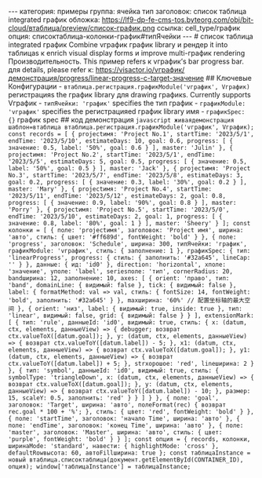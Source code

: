 --- категория: примеры группа: ячейка тип заголовок: список таблица integrated график обложка: https://lf9-dp-fe-cms-tos.byteorg.com/obj/bit-cloud/втаблица/preview/список-график.png ссылка: cell_type/график опция: списоктаблица-колонки-график#типЯчейки --- # список таблица integrated график Combine vграфик график library и рендер it into таблицаs к enrich visual display forms и improve multi-график rendering Производительность. This пример refers к vграфик’s bar progress bar. для details, please refer к: https://visactor.io/vграфик/демонстрация/progress/linear-progress-с-target-значение ## Ключевые Конфигурации - `втаблица.регистрация.графикModule('vграфик', Vграфик)` регистрацияs the график library для drawing графикs. Currently supports Vграфик - `типЯчейки: 'график'` specifies the тип график - `графикModule: 'vграфик'` specifies the регистрацияed график library имя - `графикSpec: {}` график spec ## код демонстрация ```javascript живаядемонстрация шаблон=втаблица втаблица.регистрация.графикModule('vграфик', Vграфик); const records = [ { projectимя: 'Project No.1', startTime: '2023/5/1', endTime: '2023/5/10', estimateDays: 10, goal: 0.6, progress: [ { значение: 0.5, label: '50%', goal: 0.6 } ], master: 'Julin' }, { projectимя: 'Project No.2', startTime: '2023/5/1', endTime: '2023/5/5', estimateDays: 5, goal: 0.5, progress: [ { значение: 0.5, label: '50%', goal: 0.5 } ], master: 'Jack' }, { projectимя: 'Project No.3', startTime: '2023/5/7', endTime: '2023/5/8', estimateDays: 3, goal: 0.2, progress: [ { значение: 0.3, label: '30%', goal: 0.2 } ], master: 'Mary' }, { projectимя: 'Project No.4', startTime: '2023/5/11', endTime: '2023/5/12', estimateDays: 2, goal: 0.8, progress: [ { значение: 0.9, label: '90%', goal: 0.8 } ], master: 'Porry' }, { projectимя: 'Project No.5', startTime: '2023/5/0', endTime: '2023/5/10', estimateDays: 2, goal: 1, progress: [ { значение: 0.8, label: '80%', goal: 1 } ], master: 'Sheery' } ]; const колонки = [ { поле: 'projectимя', заголовок: 'Project имя', ширина: 'авто', стиль: { цвет: '#ff689d', fontWeight: 'bold' } }, { поле: 'progress', заголовок: 'Schedule', ширина: 300, типЯчейки: 'график', графикModule: 'vграфик', стиль: { заполнение: 1 }, графикSpec: { тип: 'linearProgress', progress: { стиль: { заполнить: '#32a645', lineCap: '' } }, данные: { ид: 'id0' }, direction: 'horizontal', xполе: 'значение', yполе: 'label', seriesполе: 'тип', cornerRadius: 20, bandширина: 12, заполнение: 10, axes: [ { orient: 'право', тип: 'band', domainLine: { видимый: false }, tick: { видимый: false }, label: { formatMethod: val => val, стиль: { fontSize: 14, fontWeight: 'bold', заполнить: '#32a645' } }, maxширина: '60%' // 配置坐标轴的最大空间 }, { orient: 'низ', label: { видимый: true, inside: true }, тип: 'linear', видимый: false, grid: { видимый: false } } ], extensionMark: [ { тип: 'rule', данныеId: 'id0', видимый: true, стиль: { x: (datum, ctx, elements, данныеView) => { debugger; возврат ctx.valueToX([datum.goal]); }, y: (datum, ctx, elements, данныеView) => { возврат ctx.valueToY([datum.label]) - 5; }, x1: (datum, ctx, elements, данныеView) => { возврат ctx.valueToX([datum.goal]); }, y1: (datum, ctx, elements, данныеView) => { возврат ctx.valueToY([datum.label]) + 5; }, strхорошоe: 'red', lineширина: 2 } }, { тип: 'symbol', данныеId: 'id0', видимый: true, стиль: { symbolType: 'triangleDown', x: (datum, ctx, elements, данныеView) => { возврат ctx.valueToX([datum.goal]); }, y: (datum, ctx, elements, данныеView) => { возврат ctx.valueToY([datum.label]) - 10; }, размер: 15, scaleY: 0.5, заполнить: 'red' } } ] } }, { поле: 'goal', заголовок: 'Target', ширина: 'авто', полеFormat(rec) { возврат rec.goal * 100 + '%'; }, стиль: { цвет: 'red', fontWeight: 'bold' } }, { поле: 'startTime', заголовок: 'начало Time', ширина: 'авто' }, { поле: 'endTime', заголовок: 'конец Time', ширина: 'авто' }, { поле: 'master', заголовок: 'Master', ширина: 'авто', стиль: { цвет: 'purple', fontWeight: 'bold' } } ]; const опция = { records, колонки, ширинаMode: 'standard', навести: { highlightMode: 'cross' }, defaultRowвысота: 60, автоFillширина: true }; const таблицаInstance = новый втаблица.списоктаблица(документ.getElementById(CONTAINER_ID), опция); window['таблицаInstance'] = таблицаInstance; ``` 